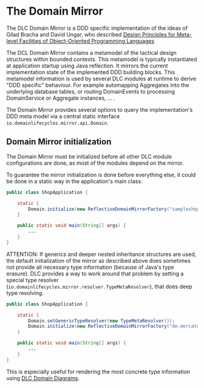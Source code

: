 # The Domain Mirror

The DLC Domain Mirror is a DDD specific implementation of the ideas of Gilad Bracha and David Ungar, who described
[Design Principles for Meta-level Facilities of Object-Oriented Programming Languages](https://bracha.org/mirrors.pdf)

The DCL Domain Mirror contains a metamodel of the tactical design structures within bounded contexts. This metamodel is
typically
instantiated at application startup using Java reflection. It mirrors the current implementation state of the
implemented
DDD building blocks. This metamodel information is used by several DLC modules at runtime to derive "DDD specific"
behaviour. For example automapping Aggregates into the underlying database tables, or routing DomainEvents to processing
DomainService or Aggregate instances, ... .

The Domain Mirror provides several options to query the implementation's DDD meta model
via a central static interface `io.domainlifecycles.mirror.api.Domain`.

## Domain Mirror initialization

The Domain Mirror must be initialized before all other DLC module configurations are done, as most of the modules
depend on the mirror.

To guarantee the mirror initialization is done before everything else, it could be done in a static way in the
application's main class:

```Java
public class ShopApplication {

    static {
        Domain.initialize(new ReflectiveDomainMirrorFactory("sampleshop"));
    }

    public static void main(String[] args) {
        ...
    }
}
```

ATTENTION: If generics and deeper nested inheritance structures are used, the default initialization of the mirror as
described above
does sometimes not provide all necessary type information (because of Java's type erasure). DLC provides a way to work
around that problem by
setting a special type resolver (`io.domainlifecycles.mirror.resolver.TypeMetaResolver`), that does deep type resolving.

```Java
public class ShopApplication {

    static {
        Domain.setGenericTypeResolver(new TypeMetaResolver());
        Domain.initialize(new ReflectiveDomainMirrorFactory("de.mercator.portal"));
    }

    public static void main(String[] args) {
        ...
    }
}
```

This is especially useful for rendering the most concrete type information
using [DLC Domain Diagrams](./readme_diagrammer.md).


